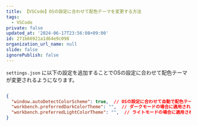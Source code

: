 ```yaml
---
title: 【VSCode】OSの設定に合わせて配色テーマを変更する方法
tags:
  - VSCode
private: false
updated_at: '2024-06-17T23:56:08+09:00'
id: 271b66921a1d64e9c098
organization_url_name: null
slide: false
ignorePublish: false
---
```

`settings.json` に以下の設定を追加することでOSの設定に合わせて配色テーマが変更されるようになります。

```jsonc:settins.json

{
  "window.autoDetectColorScheme": true,  // OSの設定に合わせて自動で配色テーマが変更されるようにする
  "workbench.preferredDarkColorTheme": "",  // ダークモードの場合に適用される配色テーマ
  "workbench.preferredLightColorTheme": "",  // ライトモードの場合に適用される配色テーマ
}

```


